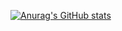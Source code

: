 [![Anurag's GitHub stats](https://github-readme-stats.vercel.app/api?username=RiverTeacher)](https://github.com/anuraghazra/github-readme-stats)
